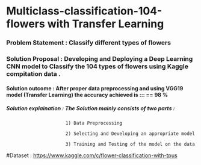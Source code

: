 # Multiclass-classification-104-flowers with Transfer Learning 

### Problem Statement       : Classify different types of flowers 

### Solution Proposal       : Developing and Deploying a Deep Learning CNN model to Classify the 104 types of flowers using Kaggle compitation data .

#### Solution outcome       : After proper data preprocessing and using   VGG19 model (Transfer Learning) the accuracy achieved is ::: ==  98 % 

##### Solution explaination : The Solution mainly consists of two parts : 
                     
                          1) Data Preprocessing 
                          
                          2) Selecting and Developing an appropriate model 
                          
                          3) Training and Testing of the model on the data 
                          
                          
#Dataset : https://www.kaggle.com/c/flower-classification-with-tpus 

